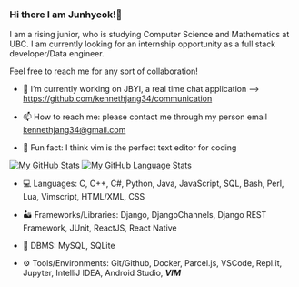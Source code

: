 ### Hi there I am Junhyeok!👋
I am a rising junior, who is studying Computer Science and Mathematics at UBC.
I am currently looking for an internship opportunity as a full stack developer/Data engineer.

Feel free to reach me for any sort of collaboration! 

- 💬 I’m currently working on JBYI, a real time chat application --> https://github.com/kennethjang34/communication

- 📫 How to reach me: please contact me through my person email kennethjang34@gmail.com 

- 📜 Fun fact: I think vim is the perfect text editor for coding

[![My GitHub Stats](https://github-readme-stats.vercel.app/api/?username=kennethjang34&count_private=true&theme=tokyonight&showicons=true)]()
[![My GitHub Language Stats](https://github-readme-stats.vercel.app/api/top-langs/?username=kennethjang34&count_private=true&langs_count=5&theme=tokyonight)]()





- 💻 Languages: C, C++, C#, Python, Java, JavaScript, SQL, Bash, Perl, Lua, Vimscript, HTML/XML, CSS

- 🏜️ Frameworks/Libraries: Django, DjangoChannels, Django REST Framework, JUnit, ReactJS, React Native

- 🏬 DBMS: MySQL, SQLite

- ⚙️ Tools/Environments: Git/Github, Docker, Parcel.js, VSCode, Repl.it, Jupyter, IntelliJ IDEA, Android Studio, ***VIM***


